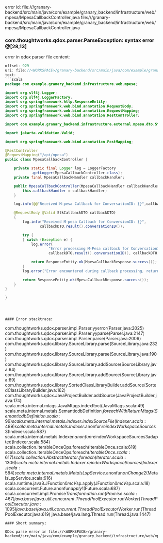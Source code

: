 error id: file://<WORKSPACE>/granary-backend/src/main/java/com/example/granary_backend/infrastructure/web/mpesa/MpesaCallbackController.java
file://<WORKSPACE>/granary-backend/src/main/java/com/example/granary_backend/infrastructure/web/mpesa/MpesaCallbackController.java
### com.thoughtworks.qdox.parser.ParseException: syntax error @[28,13]

error in qdox parser
file content:
```java
offset: 929
uri: file://<WORKSPACE>/granary-backend/src/main/java/com/example/granary_backend/infrastructure/web/mpesa/MpesaCallbackController.java
text:
```scala
package com.example.granary_backend.infrastructure.web.mpesa;

import org.slf4j.Logger;
import org.slf4j.LoggerFactory;
import org.springframework.http.ResponseEntity;
import org.springframework.web.bind.annotation.RequestBody;
import org.springframework.web.bind.annotation.RequestMapping;
import org.springframework.web.bind.annotation.RestController;

import com.example.granary_backend.infrastructure.external.mpesa.dto.StkCallbackDTO;

import jakarta.validation.Valid;

import org.springframework.web.bind.annotation.PostMapping;

@RestController
@RequestMapping("/api/mpesa")
public class MpesaCallbackController {

    private static final Logger log = LoggerFactory
            .getLogger(MpesaCallbackController.class);
    private final MpesaCallbackHandler callbackHandler;

    public MpesaCallbackController(MpesaCallbackHandler callbackHandler) {
        this.callbackHandler = callbackHandler;
    }

    log.info(@@"Received M-pesa Callback for ConversationID: {}",callbackDTO.result().conversationID());

    @RequestBody @Valid StkCallbackDTO callbackDTO)
    {
        log.info("Received M-pesa Callback for ConversionID: {}",
                callbackDTO.result().conversationID());

        try {
        } catch (Exception e) {
            log.error(
                    "Error processing M-Pesa callback for ConversationID: {}. Returning OK to M-Pesa to prevent retries. Details: {}",
                    callbackDTO.result().conversationID(), callbackDTO, e);

            return ResponseEntity.ok(MpesaCallbackResponse.success());
        }
        log.error("Error encountered during callback processing, returning OK to M-Pesa.", e);

        return ResponseEntity.ok(MpesaCallbackResponse.success());
    }
}

}

```

```



#### Error stacktrace:

```
com.thoughtworks.qdox.parser.impl.Parser.yyerror(Parser.java:2025)
	com.thoughtworks.qdox.parser.impl.Parser.yyparse(Parser.java:2147)
	com.thoughtworks.qdox.parser.impl.Parser.parse(Parser.java:2006)
	com.thoughtworks.qdox.library.SourceLibrary.parse(SourceLibrary.java:232)
	com.thoughtworks.qdox.library.SourceLibrary.parse(SourceLibrary.java:190)
	com.thoughtworks.qdox.library.SourceLibrary.addSource(SourceLibrary.java:94)
	com.thoughtworks.qdox.library.SourceLibrary.addSource(SourceLibrary.java:89)
	com.thoughtworks.qdox.library.SortedClassLibraryBuilder.addSource(SortedClassLibraryBuilder.java:162)
	com.thoughtworks.qdox.JavaProjectBuilder.addSource(JavaProjectBuilder.java:174)
	scala.meta.internal.mtags.JavaMtags.indexRoot(JavaMtags.scala:49)
	scala.meta.internal.metals.SemanticdbDefinition$.foreachWithReturnMtags(SemanticdbDefinition.scala:99)
	scala.meta.internal.metals.Indexer.indexSourceFile(Indexer.scala:489)
	scala.meta.internal.metals.Indexer.$anonfun$reindexWorkspaceSources$3(Indexer.scala:587)
	scala.meta.internal.metals.Indexer.$anonfun$reindexWorkspaceSources$3$adapted(Indexer.scala:584)
	scala.collection.IterableOnceOps.foreach(IterableOnce.scala:619)
	scala.collection.IterableOnceOps.foreach$(IterableOnce.scala:617)
	scala.collection.AbstractIterator.foreach(Iterator.scala:1306)
	scala.meta.internal.metals.Indexer.reindexWorkspaceSources(Indexer.scala:584)
	scala.meta.internal.metals.MetalsLspService.$anonfun$onChange$2(MetalsLspService.scala:916)
	scala.runtime.java8.JFunction0$mcV$sp.apply(JFunction0$mcV$sp.scala:18)
	scala.concurrent.Future$.$anonfun$apply$1(Future.scala:687)
	scala.concurrent.impl.Promise$Transformation.run(Promise.scala:467)
	java.base/java.util.concurrent.ThreadPoolExecutor.runWorker(ThreadPoolExecutor.java:1095)
	java.base/java.util.concurrent.ThreadPoolExecutor$Worker.run(ThreadPoolExecutor.java:619)
	java.base/java.lang.Thread.run(Thread.java:1447)
```
#### Short summary: 

QDox parse error in file://<WORKSPACE>/granary-backend/src/main/java/com/example/granary_backend/infrastructure/web/mpesa/MpesaCallbackController.java